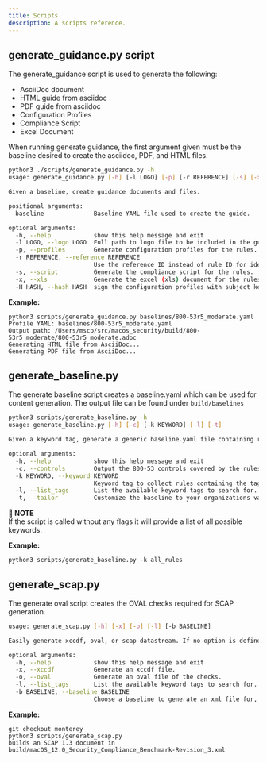 ```yaml
---
title: Scripts
description: A scripts reference.
---
```


## generate_guidance.py script

The generate_guidance script is used to generate the following:

* AsciiDoc document
* HTML guide from asciidoc
* PDF guide from asciidoc
* Configuration Profiles
* Compliance Script
* Excel Document

When running generate guidance, the first argument given must be the baseline desired to create the asciidoc, PDF, and HTML files.

```bash
python3 ./scripts/generate_guidance.py -h
usage: generate_guidance.py [-h] [-l LOGO] [-p] [-r REFERENCE] [-s] [-x] [-H HASH] baseline

Given a baseline, create guidance documents and files.

positional arguments:
  baseline              Baseline YAML file used to create the guide.

optional arguments:
  -h, --help            show this help message and exit
  -l LOGO, --logo LOGO  Full path to logo file to be included in the guide.
  -p, --profiles        Generate configuration profiles for the rules.
  -r REFERENCE, --reference REFERENCE
                        Use the reference ID instead of rule ID for identification.
  -s, --script          Generate the compliance script for the rules.
  -x, --xls             Generate the excel (xls) document for the rules.
  -H HASH, --hash HASH  sign the configuration profiles with subject key ID (hash value without spaces)
```

**Example:**
```
python3 scripts/generate_guidance.py baselines/800-53r5_moderate.yaml
Profile YAML: baselines/800-53r5_moderate.yaml
Output path: /Users/mscp/src/macos_security/build/800-53r5_moderate/800-53r5_moderate.adoc
Generating HTML file from AsciiDoc...
Generating PDF file from AsciiDoc...
```

## generate_baseline.py

The generate baseline script creates a baseline.yaml which can be used for content generation. The output file can be found under `build/baselines`

```bash
python3 scripts/generate_baseline.py -h
usage: generate_baseline.py [-h] [-c] [-k KEYWORD] [-l] [-t]

Given a keyword tag, generate a generic baseline.yaml file containing rules with the tag.

optional arguments:
  -h, --help            show this help message and exit
  -c, --controls        Output the 800-53 controls covered by the rules.
  -k KEYWORD, --keyword KEYWORD
                        Keyword tag to collect rules containing the tag.
  -l, --list_tags       List the available keyword tags to search for.
  -t, --tailor          Customize the baseline to your organizations values.
```

**📌 NOTE**\
If the script is called without any flags it will provide a list of all possible keywords.

**Example:**
```
python3 scripts/generate_baseline.py -k all_rules
```

## generate_scap.py

The generate oval script creates the OVAL checks required for SCAP generation.

```bash
usage: generate_scap.py [-h] [-x] [-o] [-l] [-b BASELINE]

Easily generate xccdf, oval, or scap datastream. If no option is defined, it will generate an scap datastream file.

optional arguments:
  -h, --help            show this help message and exit
  -x, --xccdf           Generate an xccdf file.
  -o, --oval            Generate an oval file of the checks.
  -l, --list_tags       List the available keyword tags to search for.
  -b BASELINE, --baseline BASELINE
                        Choose a baseline to generate an xml file for, if none is specified it will generate for every rule found.
```

**Example:**
```
git checkout monterey
python3 scripts/generate_scap.py
builds an SCAP 1.3 document in build/macOS_12.0_Security_Compliance_Benchmark-Revision_3.xml 
```

